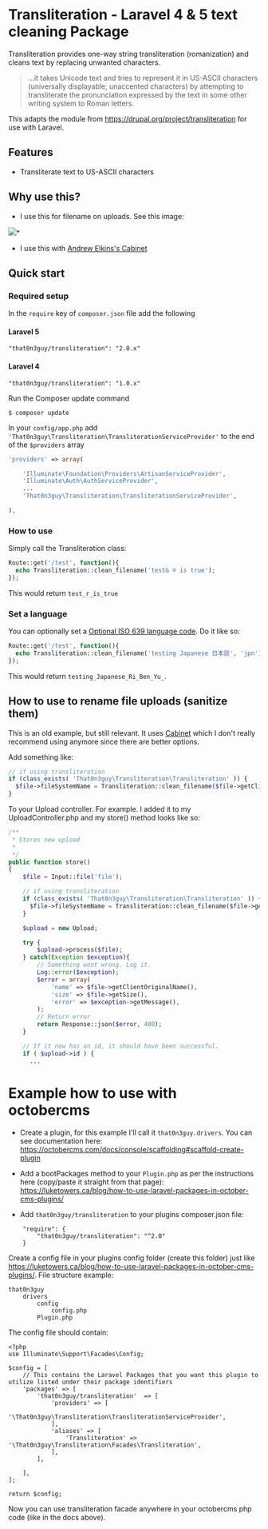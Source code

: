 Transliteration - Laravel 4 & 5 text cleaning Package
=====================

Transliteration provides one-way string transliteration (romanization) and cleans text by replacing unwanted characters.

> ...it takes Unicode text and tries to represent it in US-ASCII characters (universally displayable, unaccented characters) by attempting to transliterate the pronunciation expressed by the text in some other writing system to Roman letters.

This adapts the module from https://drupal.org/project/transliteration for use with Laravel.

## Features

* Transliterate text to US-ASCII characters

## Why use this?

* I use this for filename on uploads.   See this image:


![](https://drupal.org/files/styles/grid-3/public/images/translit_0.png?itok=CwKAPBtB)*

* I use this with [Andrew Elkins's Cabinet](https://github.com/andrewelkins/cabinet)

## Quick start

### Required setup

In the `require` key of `composer.json` file add the following

#### Laravel 5

    "that0n3guy/transliteration": "2.0.x"

#### Laravel 4

    "that0n3guy/transliteration": "1.0.x"

Run the Composer update command

    $ composer update

In your `config/app.php` add `'That0n3guy\Transliteration\TransliterationServiceProvider'` to the end of the `$providers` array

```php
'providers' => array(

    'Illuminate\Foundation\Providers\ArtisanServiceProvider',
    'Illuminate\Auth\AuthServiceProvider',
    ...
    'That0n3guy\Transliteration\TransliterationServiceProvider',

),
```

### How to use

Simply call the Transliteration class:

```php
Route::get('/test', function(){
  echo Transliteration::clean_filename('test& ® is true');
});
```

This would return `test_r_is_true`

### Set a language

You can optionally set a [Optional ISO 639 language code](http://en.wikipedia.org/wiki/List_of_ISO_639-1_codes).  Do it like so:

```php
Route::get('/test', function(){
  echo Transliteration::clean_filename('testing Japanese 日本語', 'jpn');
});
```

This would return `testing_Japanese_Ri_Ben_Yu_`.


## How to use to rename file uploads (sanitize them)
This is an old example, but still relevant.   It uses [Cabinet](https://github.com/andrewelkins/cabinet) which I don't really recommend using anymore since there are better options.

Add something like:

```php
// if using transliteration
if (class_exists( 'That0n3guy\Transliteration\Transliteration' )) {
  $file->fileSystemName = Transliteration::clean_filename($file->getClientOriginalName());  // You can see I am cleaning the filename
}
```

To your Upload controller.  For example.  I added it to my UploadController.php and my store() method looks like so:

```php
/**
 * Stores new upload
 *
 */
public function store()
{
    $file = Input::file('file');

    // if using transliteration
    if (class_exists( 'That0n3guy\Transliteration\Transliteration' )) {
      $file->fileSystemName = Transliteration::clean_filename($file->getClientOriginalName());
    }

    $upload = new Upload;

    try {
        $upload->process($file);
    } catch(Exception $exception){
        // Something went wrong. Log it.
        Log::error($exception);
        $error = array(
            'name' => $file->getClientOriginalName(),
            'size' => $file->getSize(),
            'error' => $exception->getMessage(),
        );
        // Return error
        return Response::json($error, 400);
    }

    // If it now has an id, it should have been successful.
    if ( $upload->id ) {
      ...
```

# Example how to use with octobercms

* Create a plugin, for this example I'll call it `that0n3guy.drivers`.  You can see documentation here: https://octobercms.com/docs/console/scaffolding#scaffold-create-plugin

* Add a bootPackages method to your `Plugin.php` as per the instructions here (copy/paste it straight from that page):
https://luketowers.ca/blog/how-to-use-laravel-packages-in-october-cms-plugins/

* Add `that0n3guy/transliteration` to your plugins composer.json file:
```
    "require": {
        "that0n3guy/transliteration": "^2.0"
    }
```

Create a config file in your plugins config folder (create this folder) just like https://luketowers.ca/blog/how-to-use-laravel-packages-in-october-cms-plugins/.   File structure example:

```
that0n3guy
    drivers
        config
            config.php
        Plugin.php
```

The config file should contain:
```
<?php
use Illuminate\Support\Facades\Config;

$config = [
    // This contains the Laravel Packages that you want this plugin to utilize listed under their package identifiers
    'packages' => [
        'that0n3guy/transliteration'  => [
            'providers' => [
                '\That0n3guy\Transliteration\TransliterationServiceProvider',
            ],
            'aliases' => [
                'Transliteration' => '\That0n3guy\Transliteration\Facades\Transliteration',
            ],
        ],

    ],
];

return $config;
```

Now you can use transliteration facade anywhere in your octobercms php code (like in the docs above).
